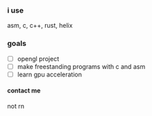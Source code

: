 ### i use
asm, c, c++, rust, helix

### goals
- [ ] opengl project
- [ ] make freestanding programs with c and asm
- [ ] learn gpu acceleration

#### contact me
not rn